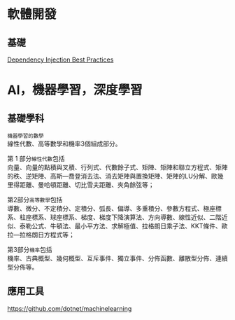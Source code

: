 # 軟體開發
## 基礎
[Dependency Injection Best Practices](https://medium.com/volosoft/asp-net-core-dependency-injection-best-practices-tips-tricks-c6e9c67f9d96)

# AI，機器學習，深度學習
## 基礎學科
`機器學習的數學`  
線性代數、高等數學和機率3個組成部分。  

第 1 部分`線性代數`包括  
向量、向量的點積與叉積、行列式、代數餘子式、矩陣、矩陣和聯立方程式、矩陣的秩、逆矩陣、高斯—喬登消去法、消去矩陣與置換矩陣、矩陣的LU分解、歐幾里得距離、曼哈頓距離、切比雪夫距離、夾角餘弦等；  

第2部分`高等數學`包括  
導數、微分、不定積分、定積分、弧長、偏導、多重積分、參數方程式、極座標系、柱座標系、球座標系、梯度、梯度下降演算法、方向導數、線性近似、二階近似、泰勒公式、牛頓法、最小平方法、求解極值、拉格朗日乘子法、KKT條件、歐拉—拉格朗日方程式等；  

第3部分`機率`包括  
機率、古典概型、幾何概型、互斥事件、獨立事件、分佈函數、離散型分佈、連續型分佈等。  

## 應用工具

https://github.com/dotnet/machinelearning
